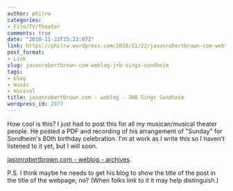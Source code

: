 ```yaml
---
author: philrw
categories:
- Film/TV/Theater
comments: true
date: "2010-11-22T15:22:07Z"
link: https://philrw.wordpress.com/2010/11/22/jasonrobertbrown-com-weblog-jrb-sings-sondheim/
post_format:
- Link
slug: jasonrobertbrown-com-weblog-jrb-sings-sondheim
tags:
- blog
- music
- musical
title: jasonrobertbrown.com - weblog - JRB Sings Sondheim
wordpress_id: 2877
---
```


How cool is this? I just had to post this for all my musican/musical theater people. He posted a PDF and recording of his arrangement of "Sunday" for Sondheim's 80th birthday celebration. I'm at work as I write this so I haven't listened to it yet, but I will soon.

[jasonrobertbrown.com - weblog - archives](http://jasonrobertbrown.com/2010/11/21/jrb-sings-sondheim/).

P.S. I think maybe he needs to get his blog to show the title of the post in the title of the webpage, no? (When folks link to it it may help distinguish.)
